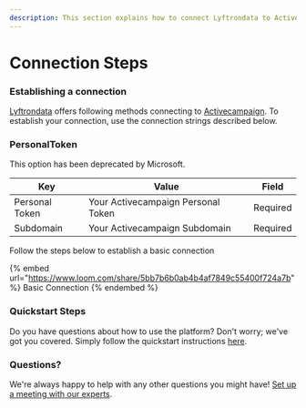 ```yaml
---
description: This section explains how to connect Lyftrondata to Activecampaign.
---
```


# Connection Steps

### Establishing a connection

[Lyftrondata](https://www.lyftrondata.com) offers following methods connecting to [Activecampaign](https://www.lyftrondata.com/integration/marketing-analytics/active-campaign/). To establish your connection, use the connection strings described below.

### PersonalToken

This option has been deprecated by Microsoft.

| Key            | Value                              | Field    |
| -------------- | ---------------------------------- | -------- |
| Personal Token | Your Activecampaign Personal Token | Required |
| Subdomain      | Your Activecampaign Subdomain      | Required |

Follow the steps below to establish a basic connection

{% embed url="https://www.loom.com/share/5bb7b6b0ab4b4af7849c55400f724a7b" %}
Basic Connection
{% endembed %}

### Quickstart Steps

Do you have questions about how to use the platform? Don't worry; we've got you covered. Simply follow the quickstart instructions [here](./).

### Questions? <a href="#questions" id="questions"></a>

We're always happy to help with any other questions you might have! [Set up a meeting with our experts](https://www.lyftrondata.com/book-a-meeting/).
